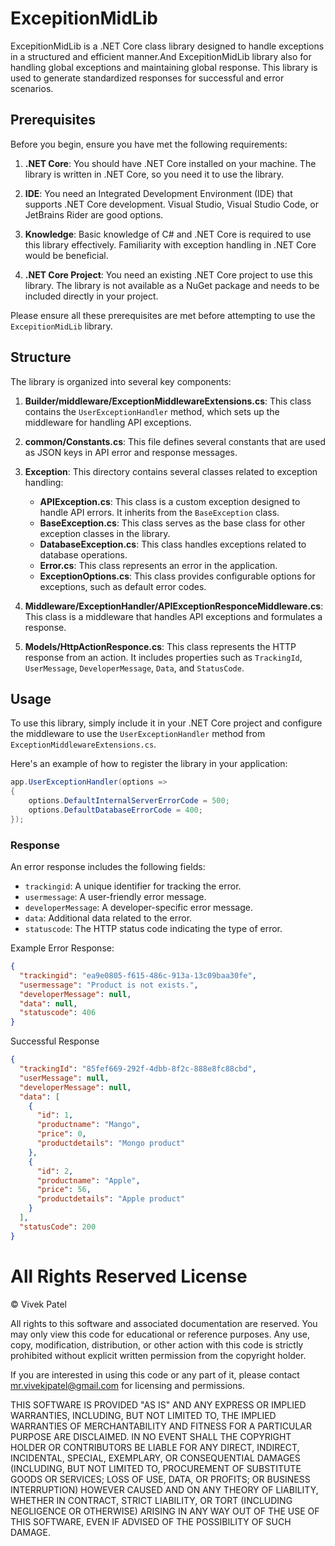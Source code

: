 # ExcepitionMidLib

ExcepitionMidLib is a .NET Core class library designed to handle exceptions in a structured and efficient manner.And ExcepitionMidLib library also for handling global exceptions and maintaining global response. This library is used to generate standardized responses for successful and error scenarios.

## Prerequisites

Before you begin, ensure you have met the following requirements:

1. **.NET Core**: You should have .NET Core installed on your machine. The library is written in .NET Core, so you need it to use the library.

2. **IDE**: You need an Integrated Development Environment (IDE) that supports .NET Core development. Visual Studio, Visual Studio Code, or JetBrains Rider are good options.

3. **Knowledge**: Basic knowledge of C# and .NET Core is required to use this library effectively. Familiarity with exception handling in .NET Core would be beneficial.

4. **.NET Core Project**: You need an existing .NET Core project to use this library. The library is not available as a NuGet package and needs to be included directly in your project.

Please ensure all these prerequisites are met before attempting to use the `ExcepitionMidLib` library.

## Structure

The library is organized into several key components:

1. **Builder/middleware/ExceptionMiddlewareExtensions.cs**: This class contains the `UserExceptionHandler` method, which sets up the middleware for handling API exceptions.

2. **common/Constants.cs**: This file defines several constants that are used as JSON keys in API error and response messages.

3. **Exception**: This directory contains several classes related to exception handling:
    - **APIException.cs**: This class is a custom exception designed to handle API errors. It inherits from the `BaseException` class.
    - **BaseException.cs**: This class serves as the base class for other exception classes in the library.
    - **DatabaseException.cs**: This class handles exceptions related to database operations.
    - **Error.cs**: This class represents an error in the application.
    - **ExceptionOptions.cs**: This class provides configurable options for exceptions, such as default error codes.

4. **Middleware/ExceptionHandler/APIExceptionResponceMiddleware.cs**: This class is a middleware that handles API exceptions and formulates a response.
5. **Models/HttpActionResponce.cs**: This class represents the HTTP response from an action. It includes properties such as `TrackingId`, `UserMessage`, `DeveloperMessage`, `Data`, and `StatusCode`.


## Usage

To use this library, simply include it in your .NET Core project and configure the middleware to use the `UserExceptionHandler` method from `ExceptionMiddlewareExtensions.cs`.

Here's an example of how to register the library in your application:

```csharp
app.UserExceptionHandler(options =>
{
    options.DefaultInternalServerErrorCode = 500;
    options.DefaultDatabaseErrorCode = 400;
});
```

### Response

An error response includes the following fields:

- `trackingid`: A unique identifier for tracking the error.
- `usermessage`: A user-friendly error message.
- `developerMessage`: A developer-specific error message.
- `data`: Additional data related to the error.
- `statuscode`: The HTTP status code indicating the type of error.

Example Error Response:

```json
{
  "trackingid": "ea9e0805-f615-486c-913a-13c09baa30fe",
  "usermessage": "Product is not exists.",
  "developerMessage": null,
  "data": null,
  "statuscode": 406
}
```
Successful Response

```json
{
  "trackingId": "85fef669-292f-4dbb-8f2c-888e8fc88cbd",
  "userMessage": null,
  "developerMessage": null,
  "data": [
    {
      "id": 1,
      "productname": "Mango",
      "price": 0,
      "productdetails": "Mongo product"
    },
    {
      "id": 2,
      "productname": "Apple",
      "price": 56,
      "productdetails": "Apple product"
    }
  ],
  "statusCode": 200
}
```

# All Rights Reserved License

© Vivek Patel

All rights to this software and associated documentation are reserved. You may only view this code for educational or reference purposes. Any use, copy, modification, distribution, or other action with this code is strictly prohibited without explicit written permission from the copyright holder.

If you are interested in using this code or any part of it, please contact 	mr.vivekjpatel@gmail.com for licensing and permissions.

THIS SOFTWARE IS PROVIDED "AS IS" AND ANY EXPRESS OR IMPLIED WARRANTIES, INCLUDING, BUT NOT LIMITED TO, THE IMPLIED WARRANTIES OF MERCHANTABILITY AND FITNESS FOR A PARTICULAR PURPOSE ARE DISCLAIMED. IN NO EVENT SHALL THE COPYRIGHT HOLDER OR CONTRIBUTORS BE LIABLE FOR ANY DIRECT, INDIRECT, INCIDENTAL, SPECIAL, EXEMPLARY, OR CONSEQUENTIAL DAMAGES (INCLUDING, BUT NOT LIMITED TO, PROCUREMENT OF SUBSTITUTE GOODS OR SERVICES; LOSS OF USE, DATA, OR PROFITS; OR BUSINESS INTERRUPTION) HOWEVER CAUSED AND ON ANY THEORY OF LIABILITY, WHETHER IN CONTRACT, STRICT LIABILITY, OR TORT (INCLUDING NEGLIGENCE OR OTHERWISE) ARISING IN ANY WAY OUT OF THE USE OF THIS SOFTWARE, EVEN IF ADVISED OF THE POSSIBILITY OF SUCH DAMAGE.
